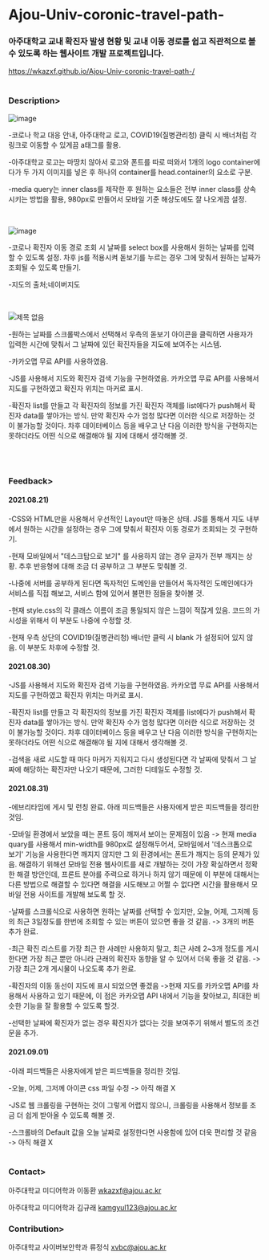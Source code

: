 # Ajou-Univ-coronic-travel-path-

<h3>아주대학교 교내 확진자 발생 현황 및 교내 이동 경로를 쉽고 직관적으로 볼 수 있도록 하는 웹사이트 개발 프로젝트입니다.</h3>

https://wkazxf.github.io/Ajou-Univ-coronic-travel-path-/
<br><br>
<h3>Description></h3>


![image](https://user-images.githubusercontent.com/84431962/130308606-73989357-80bb-44b8-9867-bc9cd5ace276.png)

-코로나 학교 대응 안내, 아주대학교 로고, COVID19(질병관리청) 클릭 시 배너처럼 각 링크로 이동할 수 있게끔 a태그를 활용.

-아주대학교 로고는 마땅치 않아서 로고와 폰트를 따로 떠와서 1개의 logo container에다가 두 가지 이미지를 넣은 후 하나의 container를 head.container의 요소로 구분.

-media query는 inner class를 제작한 후 원하는 요소들은 전부 inner class를 상속시키는 방법을 활용, 980px로 만들어서 모바일 기준 해상도에도 잘 나오게끔 설정.

<br>

![image](https://user-images.githubusercontent.com/84431962/130308609-14b518e5-b8fd-4744-a17d-c91cf29c0594.png)

-코로나 확진자 이동 경로 조회 시 날짜를 select box를 사용해서 원하는 날짜를 입력할 수 있도록 설정. 차후 js를 적용시켜 돋보기를 누르는 경우 그에 맞춰서 원하는 날짜가 조회될 수 있도록 만들기.

-지도의 출처;네이버지도
 
 <br>

 ![제목 없음](https://user-images.githubusercontent.com/84431962/131317330-eb320f39-30cf-477a-87c6-929e960bcc9f.png)
 
-원하는 날짜를 스크롤박스에서 선택해서 우측의 돋보기 아이콘을 클릭하면 사용자가 입력한 시간에 맞춰서 그 날짜에 있던 확진자들을 지도에 보여주는 시스템. 

-카카오맵 무료 API를 사용하였음.

-JS를 사용해서 지도와 확진자 검색 기능을 구현하였음. 카카오맵 무료 API를 사용해서 지도를 구현하였고 확진자 위치는 마커로 표시.

-확진자 list를 만들고 각 확진자의 정보를 가진 확진자 객체를 list에다가 push해서 확진자 data를 쌓아가는 방식. 만약 확진자 수가 엄청 많다면 이러한 식으로 저장하는 것이 불가능할 것이다. 차후 데이터베이스 등을 배우고 난 다음 이러한 방식을 구현하지는 못하더라도 어떤 식으로 해결해야 될 지에 대해서 생각해볼 것.


 <br><br>
 
<h3>Feedback></h3>


<h4>2021.08.21)</h4> 
-CSS와 HTML만을 사용해서 우선적인 Layout만 따놓은 상태. JS를 통해서 지도 내부에서 원하는 시간을 설정하는 경우 그에 맞춰서 확진자 이동 경로가 조회되는 것 구현하기.

-현재 모바일에서 "데스크탑으로 보기" 를 사용하지 않는 경우 글자가 전부 깨지는 상황. 추후 반응형에 대해 조금 더 공부하고 그 부분도 맞춰볼 것.

-나중에 서버를 공부하게 된다면 독자적인 도메인을 만들어서 독자적인 도메인에다가 서비스를 직접 해보고, 서비스 함에 있어서 불편한 점들을 찾아볼 것.

-현재 style.css의 각 클래스 이름이 조금 통일되지 않은 느낌이 적잖게 있음. 코드의 가시성을 위해서 이 부분도 나중에 수정할 것.

-현재 우측 상단의 COVID19(질병관리청) 배너만 클릭 시 blank 가 설정되어 있지 않음. 이 부분도 차후에 수정할 것.
<br>
<h4>2021.08.30)</h4>
-JS를 사용해서 지도와 확진자 검색 기능을 구현하였음. 카카오맵 무료 API를 사용해서 지도를 구현하였고 확진자 위치는 마커로 표시.

-확진자 list를 만들고 각 확진자의 정보를 가진 확진자 객체를 list에다가 push해서 확진자 data를 쌓아가는 방식. 만약 확진자 수가 엄청 많다면 이러한 식으로 저장하는 것이 불가능할 것이다. 차후 데이터베이스 등을 배우고 난 다음 이러한 방식을 구현하지는 못하더라도 어떤 식으로 해결해야 될 지에 대해서 생각해볼 것.

-검색을 새로 시도할 때 마다 마커가 지워지고 다시 생성된다면 각 날짜에 맞춰서 그 날짜에 해당하는 확진자만 나오기 때문에, 그러한 디테일도 수정할 것.

<h4>2021.08.31)</h4>
-에브리타임에 게시 및 런칭 완료. 아래 피드백들은 사용자에게 받은 피드백들을 정리한 것임.

-모바일 환경에서 보았을 때는 폰트 등이 깨져서 보이는 문제점이 있음 -> 현재 media quary를 사용해서 min-width를 980px로 설정해두어서, 모바일에서 '데스크톱으로 보기' 기능을 사용한다면 깨지지 않지만 그 외 환경에서는 폰트가 깨지는 등의 문제가 있음. 해결하기 위해선 모바일 전용 웹사이트를 새로 개발하는 것이 가장 확실하면서 정확한 해결 방안인데, 프론트 분야를 주력으로 하거나 하지 않기 때문에 이 부분에 대해서는 다른 방법으로 해결할 수 있다면 해결을 시도해보고 어쩔 수 없다면 시간을 활용해서 모바일 전용 사이트를 개발해 보도록 할 것.

-날짜를 스크롤식으로 사용하면 원하는 날짜를 선택할 수 있지만, 오늘, 어제, 그저께 등의 최근 3일정도를 한번에 조회할 수 있는 버튼이 있으면 좋을 것 같음. -> 3개의 버튼 추가 완료.

-최근 확진 리스트를 가장 최근 한 사례만 사용하지 말고, 최근 사례 2~3개 정도를 게시한다면 가장 최근 뿐만 아니라 근래의 확진자 동향을 알 수 있어서 더욱 좋을 것 같음. -> 가장 최근 2개 게시물이 나오도록 추가 완료.

-확진자의 이동 동선이 지도에 표시 되었으면 좋겠음 ->현재 지도를 카카오맵 API를 차용해서 사용하고 있기 때문에, 이 점은 카카오맵 API 내에서 기능을 찾아보고, 최대한 비슷한 기능을 잘 활용할 수 있도록 할것.
 
-선택한 날짜에 확진자가 없는 경우 확진자가 없다는 것을 보여주기 위해서 별도의 조건문을 추가.

<h4>2021.09.01)</h4>
-아래 피드백들은 사용자에게 받은 피드백들을 정리한 것임.

-오늘, 어제, 그저께 아이콘 css 파일 수정 -> 아직 해결 X

-JS로 웹 크롤링을 구현하는 것이 그렇게 어렵지 않으니, 크롤링을 사용해서 정보를 조금 더 쉽게 받아올 수 있도록 해볼 것.

-스크롤바의 Default 값을 오늘 날짜로 설정한다면 사용함에 있어 더욱 편리할 것 같음 -> 아직 해결 X
 <br><br>
 
<h3>Contact></h3>

아주대학교 미디어학과 이동환 wkazxf@ajou.ac.kr 

아주대학교 미디어학과 김규래 kamgyul123@ajou.ac.kr

<h3>Contribution></h3>

아주대학교 사이버보안학과 류정식 xvbc@ajou.ac.kr
